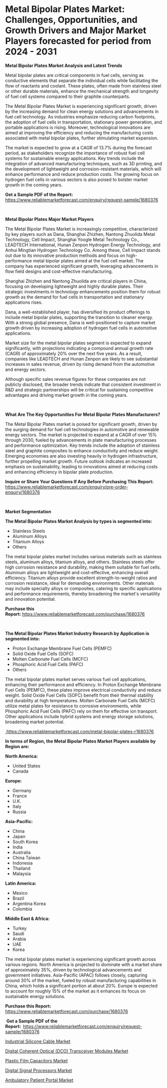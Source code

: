 <p><h1>Metal Bipolar Plates Market: Challenges, Opportunities, and Growth Drivers and Major Market Players forecasted for period from 2024 - 2031</h1></p><p><strong>Metal Bipolar Plates Market Analysis and Latest Trends</strong></p>
<p><p>Metal bipolar plates are critical components in fuel cells, serving as conductive elements that separate the individual cells while facilitating the flow of reactants and coolant. These plates, often made from stainless steel or other durable materials, enhance the mechanical strength and longevity of fuel cell systems compared to their graphite counterparts.</p><p>The Metal Bipolar Plates Market is experiencing significant growth, driven by the increasing demand for clean energy solutions and advancements in fuel cell technology. As industries emphasize reducing carbon footprints, the adoption of fuel cells in transportation, stationary power generation, and portable applications is rising. Moreover, technological innovations are aimed at improving the efficiency and reducing the manufacturing costs associated with metal bipolar plates, further stimulating market expansion.</p><p>The market is expected to grow at a CAGR of 13.7% during the forecast period, as stakeholders recognize the importance of robust fuel cell systems for sustainable energy applications. Key trends include the integration of advanced manufacturing techniques, such as 3D printing, and the development of lightweight and corrosion-resistant materials, which will enhance performance and reduce production costs. The growing focus on hydrogen fuel cells in various sectors is also poised to bolster market growth in the coming years.</p></p>
<p><strong>Get a Sample PDF of the Report:&nbsp;</strong> <a href="https://www.reliablemarketforecast.com/enquiry/request-sample/1680376?utm_campaign=1141&utm_medium=2&utm_source=Github&utm_content=ia&utm_term=04102024&utm_id=metal-bipolar-plates">https://www.reliablemarketforecast.com/enquiry/request-sample/1680376</a></p>
<p>&nbsp;</p>
<p><strong>Metal Bipolar Plates Major Market Players</strong></p>
<p><p>The Metal Bipolar Plates Market is increasingly competitive, characterized by key players such as Dana, Shanghai Zhizhen, Nantong Zhuolida Metal Technology, Cell Impact, Shanghai Yoogle Metal Technology Co., LEADTECH International, Hunan Zenpon Hydrogen Energy Technology, and Anhui Mingtian Hydrogen Technology Co. Among these, Cell Impact stands out due to its innovative production methods and focus on high-performance metal bipolar plates aimed at the fuel cell market. The company has experienced significant growth, leveraging advancements in flow field designs and cost-effective manufacturing.</p><p>Shanghai Zhizhen and Nantong Zhuolida are critical players in China, focusing on developing lightweight and highly durable plates. Their strategic investments in technology enhancements position them for robust growth as the demand for fuel cells in transportation and stationary applications rises.</p><p>Dana, a well-established player, has diversified its product offerings to include metal bipolar plates, supporting the transition to cleaner energy. With a strong global presence, Dana is well-positioned to capture market growth driven by increasing adoption of hydrogen fuel cells in automotive applications.</p><p>Market size for the metal bipolar plates segment is expected to expand significantly, with projections indicating a compound annual growth rate (CAGR) of approximately 20% over the next five years. As a result, companies like LEADTECH and Hunan Zenpon are likely to see substantial increases in sales revenue, driven by rising demand from the automotive and energy sectors.</p><p>Although specific sales revenue figures for these companies are not publicly disclosed, the broader trends indicate that consistent investment in R&D and strategic partnerships will be critical for sustaining competitive advantages and driving market growth in the coming years.</p></p>
<p>&nbsp;</p>
<p><strong>What Are The Key Opportunities For Metal Bipolar Plates Manufacturers?</strong></p>
<p><p>The Metal Bipolar Plates market is poised for significant growth, driven by the surging demand for fuel cell technologies in automotive and renewable energy sectors. The market is projected to expand at a CAGR of over 15% through 2030, fueled by advancements in plate manufacturing processes and performance optimization. Key trends include the adoption of stainless steel and graphite composites to enhance conductivity and reduce weight. Emerging economies are also investing heavily in hydrogen infrastructure, further propelling market growth. Future outlook indicates an increased emphasis on sustainability, leading to innovations aimed at reducing costs and enhancing efficiency in bipolar plate production.</p></p>
<p><strong>Inquire or Share Your Questions If Any Before Purchasing This Report:</strong> <a href="https://www.reliablemarketforecast.com/enquiry/pre-order-enquiry/1680376?utm_campaign=1141&utm_medium=2&utm_source=Github&utm_content=ia&utm_term=04102024&utm_id=metal-bipolar-plates">https://www.reliablemarketforecast.com/enquiry/pre-order-enquiry/1680376</a></p>
<p>&nbsp;</p>
<p><strong>Market Segmentation</strong></p>
<p><strong>The Metal Bipolar Plates Market Analysis by types is segmented into:</strong></p>
<p><ul><li>Stainless Steels</li><li>Aluminum Alloys</li><li>Titanium Alloys</li><li>Others</li></ul></p>
<p><p>The metal bipolar plates market includes various materials such as stainless steels, aluminum alloys, titanium alloys, and others. Stainless steels offer high corrosion resistance and durability, making them suitable for fuel cells. Aluminum alloys are lightweight and cost-effective, enhancing overall efficiency. Titanium alloys provide excellent strength-to-weight ratios and corrosion resistance, ideal for demanding environments. Other materials may include specialty alloys or composites, catering to specific applications and performance requirements, thereby broadening the market's versatility and innovation potential.</p></p>
<p><strong>Purchase this Report:&nbsp;</strong><a href="https://www.reliablemarketforecast.com/purchase/1680376?utm_campaign=1141&utm_medium=2&utm_source=Github&utm_content=ia&utm_term=04102024&utm_id=metal-bipolar-plates">https://www.reliablemarketforecast.com/purchase/1680376</a></p>
<p>&nbsp;</p>
<p><strong>The Metal Bipolar Plates Market Industry Research by Application is segmented into:</strong></p>
<p><ul><li>Proton Exchange Membrane Fuel Cells (PEMFC)</li><li>Solid Oxide Fuel Cells (SOFC)</li><li>Molten Carbonate Fuel Cells (MCFC)</li><li>Phosphoric Acid Fuel Cells (PAFC)</li><li>Others</li></ul></p>
<p><p>The metal bipolar plates market serves various fuel cell applications, enhancing their performance and efficiency. In Proton Exchange Membrane Fuel Cells (PEMFC), these plates improve electrical conductivity and reduce weight. Solid Oxide Fuel Cells (SOFC) benefit from their thermal stability and durability at high temperatures. Molten Carbonate Fuel Cells (MCFC) utilize metal plates for resistance to corrosive environments, while Phosphoric Acid Fuel Cells (PAFC) rely on them for effective ion transport. Other applications include hybrid systems and energy storage solutions, broadening market potential.</p></p>
<p><a href="https://www.reliablemarketforecast.com/metal-bipolar-plates-r1680376?utm_campaign=1141&utm_medium=2&utm_source=Github&utm_content=ia&utm_term=04102024&utm_id=metal-bipolar-plates">&nbsp;https://www.reliablemarketforecast.com/metal-bipolar-plates-r1680376</a></p>
<p><strong>In terms of Region, the Metal Bipolar Plates Market Players available by Region are:</strong></p>
<p>
    <p> <strong> North America: </strong>
        <ul>
            <li>United States</li>
            <li>Canada</li>
        </ul>
        </p> 
    <p> <strong> Europe: </strong>
        <ul>
            <li>Germany</li>
            <li>France</li>
            <li>U.K.</li>
            <li>Italy</li>
            <li>Russia</li>
        </ul>
        </p> 
    <p> <strong> Asia-Pacific: </strong>
        <ul>
            <li>China</li>
            <li>Japan</li>
            <li>South Korea</li>
            <li>India</li>
            <li>Australia</li>
            <li>China Taiwan</li>
            <li>Indonesia</li>
            <li>Thailand</li>
            <li>Malaysia</li>
        </ul>
        </p> 
    <p> <strong> Latin America: </strong>
        <ul>
            <li>Mexico</li>
            <li>Brazil</li>
            <li>Argentina Korea</li>
            <li>Colombia</li>
        </ul>
        </p> 
    <p> <strong> Middle East & Africa: </strong>
        <ul>
            <li>Turkey</li>
            <li>Saudi</li>
            <li>Arabia</li>
            <li>UAE</li>
            <li>Korea</li>
        </ul>
    </p>
    </p>
<p><p>The metal bipolar plates market is experiencing significant growth across various regions. North America is projected to dominate with a market share of approximately 35%, driven by technological advancements and government initiatives. Asia-Pacific (APAC) follows closely, capturing around 30% of the market, fueled by robust manufacturing capabilities in China, which holds a significant portion at about 20%. Europe is expected to account for roughly 15% of the market as it enhances its focus on sustainable energy solutions.</p></p>
<p><strong>Purchase this Report: </strong><a href="https://www.reliablemarketforecast.com/purchase/1680376?utm_campaign=1141&utm_medium=2&utm_source=Github&utm_content=ia&utm_term=04102024&utm_id=metal-bipolar-plates">https://www.reliablemarketforecast.com/purchase/1680376</a></p>
<p>&nbsp;<strong>Get a Sample PDF of the Report:&nbsp;&nbsp;</strong><a href="https://www.reliablemarketforecast.com/enquiry/request-sample/1680376?utm_campaign=1141&utm_medium=2&utm_source=Github&utm_content=ia&utm_term=04102024&utm_id=metal-bipolar-plates">https://www.reliablemarketforecast.com/enquiry/request-sample/1680376</a></p>
<p><strong></strong></p>
<p><p><a href="https://issuu.com/reportprime-2/docs/industrial-silicone-cable-market-si_dd9c7c43b1e188?utm_campaign=1141&utm_medium=2&utm_source=Github&utm_content=ia&utm_term=04102024&utm_id=metal-bipolar-plates">Industrial Silicone Cable Market</a></p><p><a href="https://issuu.com/reportprime-2/docs/digital-coherent-optical-dco-transc_408ed837cf5faf?utm_campaign=1141&utm_medium=2&utm_source=Github&utm_content=ia&utm_term=04102024&utm_id=metal-bipolar-plates">Digital Coherent Optical (DCO) Transceiver Modules Market</a></p><p><a href="https://www.linkedin.com/pulse/insights-plastic-film-capacitors-industry-market-financial-yafye?utm_campaign=1141&utm_medium=2&utm_source=Github&utm_content=ia&utm_term=04102024&utm_id=metal-bipolar-plates">Plastic Film Capacitors Market</a></p><p><a href="https://www.linkedin.com/pulse/digital-signal-processors-market-evolution-key-trends-8ibye?utm_campaign=1141&utm_medium=2&utm_source=Github&utm_content=ia&utm_term=04102024&utm_id=metal-bipolar-plates">Digital Signal Processors Market</a></p><p><a href="https://github.com/LoretaDushku585/Market-Research-Report-List-1/blob/main/ambulatory-patient-portal-market.md?utm_campaign=1141&utm_medium=2&utm_source=Github&utm_content=ia&utm_term=04102024&utm_id=metal-bipolar-plates">Ambulatory Patient Portal Market</a></p></p>